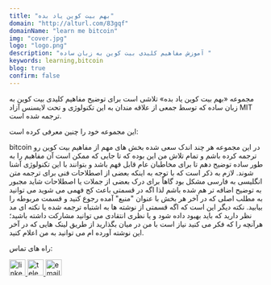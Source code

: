 ```yaml
---
title: "بهم بیت کوین یاد بده"
domain: "http://alturl.com/83gqf"
domainName: "learn me bitcoin"
img: "cover.jpg"
logo: "logo.png"
description: "آموزش مفاهیم کلیدی بیت کوین به زبان ساده "
keywords: learning,bitcoin
blog: true
confirm: false
---
```


مجموعه «بهم بیت کوین یاد بده» تلاشی است برای توضیح مفاهیم کلیدی بیت کوین به زبان ساده که توسط جمعی از علاقه مندان به این تکنولوژی و تحت لایسنس آزاد MIT ترجمه شده است.

این مجموعه خود را چنین معرفی کرده است:

bitcoin در این مجموعه هر چند اندک سعی شده بخش های مهم از مفاهیم بیت کوین رو ترجمه کرده باشم و تمام تلاش من این بوده که تا جایی که ممکن است آن مفاهیم را به طور ساده توضیح دهم تا برای مخاطبان عام قابل فهم باشد و بتوانند با این تکنولوژی آشنا شوند. لازم به ذکر است که با توجه به اینکه بعضی از اصطلاحات فنی برای ترجمه متن انگلیسی به فارسی مشکل بود گاهاً برای درک بعضی از جملات یا اصطلاحات شاید مجبور به توضیح اضافه تر هم شده باشم لذا اگه در قسمتی باعث کج فهمی می شوید می توانید به مطلب اصلی که در آخر هر بخش با عنوان "منبع" آمده رجوع کنید و قسمت مربوطه را بیابید. نکته دیگر این است که اگه قسمتی از نوشته ها به اشتباه ترجمه شده یا نکته ای مد نظر دارید که باید بهبود داده شود و یا نظری انتقادی می توانید مشارکت داشته باشید؛ هرآنچه را که فکر می کنید نیاز است با من در میان بگذارید از طریق لینک هایی که در آخر این نوشته آورده ام می توانید به من اعلام کنید.

<section id="project-contact-sectiton">
<p id="project-contacts-title">
راه های تماس:
</p>
<p id="project-socialnetworks">
    <a target="_blank"  href="https://www.linkedin.com/in/reza-tajari-971818151">
    <img loading="lazy" alt="linkedin icon" width="32" height="32" class="project-socialnetwork-icon" src="https://icons.iconarchive.com/icons/martz90/circle/32/linkedin-icon.png"/>
    </a>
    <a target="_blank"  href="https://t.me/gateofmoney">
    <img loading="lazy" alt="telegram icon" width="32" height="32" class="project-socialnetwork-icon" src="https://icons.iconarchive.com/icons/papirus-team/papirus-apps/32/telegram-icon.png"/>
    </a>
    <a target="_blank"  href="mailto:reza.tajari70@gmail.com">
    <img loading="lazy" alt="email icon" width="32" height="32" class="project-socialnetwork-icon" src="https://icons.iconarchive.com/icons/graphicloads/100-flat-2/32/email-icon.png"/>
    </a>
</p>
</sectiton>
